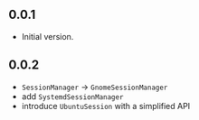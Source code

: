 ## 0.0.1

- Initial version.

## 0.0.2

- `SessionManager` -> `GnomeSessionManager`
- add `SystemdSessionManager`
- introduce `UbuntuSession` with a simplified API
